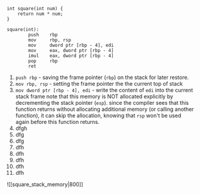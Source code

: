 ```
int square(int num) {
    return num * num;
}
```

```
square(int):
        push    rbp
        mov     rbp, rsp
        mov     dword ptr [rbp - 4], edi
        mov     eax, dword ptr [rbp - 4]
        imul    eax, dword ptr [rbp - 4]
        pop     rbp
        ret
```


1. `push rbp` - saving the frame pointer (`rbp`) on the stack for later restore.
2. `mov rbp, rsp` - setting the frame pointer the the current top of stack
3. `mov dword ptr [rbp - 4], edi` - write the content of `edi` into the current stack frame
   note that this memory is NOT allocated explicitly by decrementing the stack pointer (`esp`). 
   since the compiler sees that this function returns without allocating additional memory (or calling another function), it can skip the allocation, knowing that `rsp` won't be used again before this function returns.
4. dfgh
5. dfg
6. dfg
7. dfh
8. dfh
9. dfh
10. dfh
11. dfh

![[square_stack_memory|800]]



